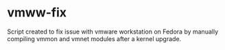 # vmww-fix
Script created to fix issue with vmware workstation on Fedora by manually compiling vmmon and vmnet modules after a kernel upgrade.
